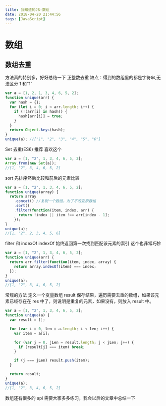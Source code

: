 ```yaml
---
title: 我知道的JS-数组
date: 2018-04-20 21:44:56
tags: [JavaScript]
---
```


# 数组

## 数组去重

方法真的特别多，好好总结一下
正整数去重
缺点：得到的数组里的都是字符串,无法区分 1 和“1”

```javascript
var a = [1, 2, 1, 3, 4, 6, 5, 2];
function unique(arr) {
  var hash = {};
  for (let i = 0; i < arr.length; i++) {
    if (!(arr[i] in hash)) {
      hash[arr[i]] = true;
    }
  }
  return Object.keys(hash);
}
unique(a); //["1", "2", "3", "4", "5", "6"]
```

<!-- more -->

Set 去重(ES6) 推荐 喜欢这个

```javascript
var a = [1, "2", 1, 3, 4, 6, 5, 2];
Array.from(new Set(a));
//[1, "2", 3, 4, 6, 5, 2]
```

sort
先排序然后比较和前后的元素比较

```javascript
var a = [1, "2", 1, 3, 4, 6, 5, 2];
function unique(array) {
  return array
    .concat() //复制一个数组，为了不改变原数组
    .sort()
    .filter(function(item, index, arr) {
      return !index || item !== arr[index - 1];
    });
}
unique(a);
//[1, "2", 2, 3, 4, 5, 6]
```

filter 和 indexOf
indexOf 始终返回第一次找到匹配该元素的索引
这个也非常巧妙

```javascript
var a = [1, "2", 1, 3, 4, 6, 5, 2];
function unique(arr) {
  return arr.filter(function(item, index, array) {
    return array.indexOf(item) === index;
  });
}
unique(a);
//[1, "2", 3, 4, 6, 5, 2]
```

常规的方法
定义一个变量数组 result 保存结果，遍历需要去重的数组，如果该元素已经存在在 res 中了，则说明是重复的元素，如果没有，则放入 result 中。

```javascript
var a = [1, "2", 1, 3, 4, 6, 5, 2];
function unique(a) {
  var result = [];

  for (var i = 0, len = a.length; i < len; i++) {
    var item = a[i];

    for (var j = 0, jLen = result.length; j < jLen; j++) {
      if (result[j] === item) break;
    }

    if (j === jLen) result.push(item);
  }

  return result;
}
unique(a);
//[1, "2", 3, 4, 6, 5, 2]
```

数组还有很多的 api 需要大家多多练习，我会以后的文章中总结一下
